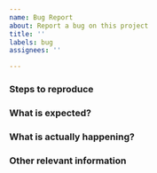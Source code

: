 ```yaml
---
name: Bug Report
about: Report a bug on this project
title: ''
labels: bug
assignees: ''

---
```


### Steps to reproduce

### What is expected?

### What is actually happening?

### Other relevant information
